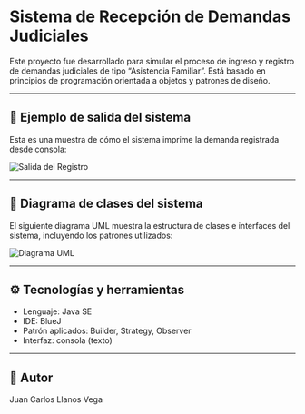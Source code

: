# Sistema de Recepción de Demandas Judiciales

Este proyecto fue desarrollado para simular el proceso de ingreso y registro de demandas judiciales de tipo “Asistencia Familiar”. Está basado en principios de programación orientada a objetos y patrones de diseño.

---

## 📄 Ejemplo de salida del sistema

Esta es una muestra de cómo el sistema imprime la demanda registrada desde consola:

![Salida del Registro](../RegistroDemanda.PNG)

---

## 🧩 Diagrama de clases del sistema

El siguiente diagrama UML muestra la estructura de clases e interfaces del sistema, incluyendo los patrones utilizados:

![Diagrama UML](../DiagramaRegistroDemanda.PNG)

---

## ⚙️ Tecnologías y herramientas

- Lenguaje: Java SE
- IDE: BlueJ
- Patrón aplicados: Builder, Strategy, Observer
- Interfaz: consola (texto)

---

## 👤 Autor

Juan Carlos Llanos Vega
